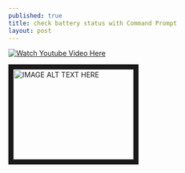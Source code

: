 ```yaml
---
published: true
title: check battery status with Command Prompt 
layout: post
---
```

[![Watch Youtube Video Here](http://img.youtube.com/vi/_0IH4XQknaU/0.jpg)](http://www.youtube.com/watch?v=_0IH4XQknaU)

<a href="http://www.youtube.com/watch?feature=player_embedded&v=_0IH4XQknaU
" target="_blank"><img src="http://img.youtube.com/vi/_0IH4XQknaU/0.jpg" 
alt="IMAGE ALT TEXT HERE" width="240" height="180" border="10" /></a>